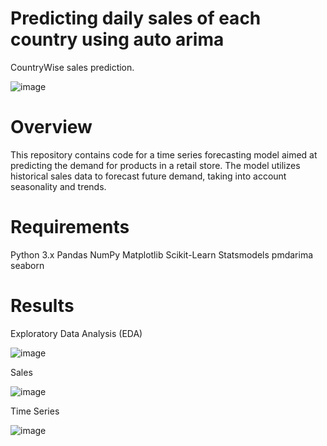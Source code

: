  # Predicting daily sales of each country using auto arima
 CountryWise sales prediction.
 
 ![image](https://github.com/Utka7sh/SalesArima/assets/168061577/f7fc3b69-a00d-4b3c-9e46-1b50cc7046b3)

# Overview
This repository contains code for a time series forecasting model aimed at predicting the demand for products in a retail store. The model utilizes historical sales data to forecast future demand, taking into account seasonality and trends.

# Requirements
Python 3.x
Pandas
NumPy
Matplotlib
Scikit-Learn
Statsmodels
pmdarima
seaborn

# Results
Exploratory Data Analysis (EDA)

![image](https://github.com/Utka7sh/SalesArima/assets/168061577/7f6bb512-6349-4225-b92a-85923ac35a4b)

Sales

![image](https://github.com/Utka7sh/SalesArima/assets/168061577/740cfd46-ddde-495a-be99-12362700c6c0)

Time Series

![image](https://github.com/Utka7sh/SalesArima/assets/168061577/e9d400e8-c27c-47b5-afe7-a27eb0d2f541)
